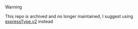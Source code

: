 > [!WARNING]  
> This repo is archived and no longer maintained, I suggest using [expressType.v2](github.com/creative-tutorials/expresstype.v2) instead
